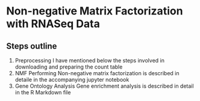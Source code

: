 # Non-negative Matrix Factorization with RNASeq Data

## Steps outline

1. Preprocessing
   I have mentioned below the steps involved in downloading and preparing the count table
2. NMF
   Performing Non-negative matrix factorization is described in detaile in the accompanying jupyter notebook
3. Gene Ontology Analysis
	Gene enrichment analysis is described in detail in the R Markdown file 
